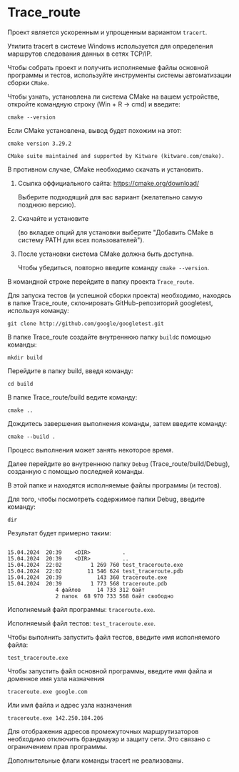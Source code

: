 # Trace_route


Проект является ускоренным и упрощенным вариантом ```tracert```. 

Утилита tracert в системе Windows используется для
определения маршрутов следования данных в сетях TCP/IP.

Чтобы собрать проект и получить исполняемые файлы основной программы и тестов,
используйте инструменты системы автоматизации сборки ```CMake```. 

Чтобы узнать, установлена ли система CMake на вашем устройстве, откройте командную строку (Win + R -> cmd) и введите:
```
cmake --version
```
Если CMake установлена, вывод будет похожим на этот:
```
cmake version 3.29.2

CMake suite maintained and supported by Kitware (kitware.com/cmake).
```
В противном случае, CMake необходимо скачать и установить.

1. Ссылка оффициального сайта: https://cmake.org/download/

    Выберите подходящий для вас вариант (желательно самую позднюю версию).
2. Скачайте и установите 

   (во вкладке опций для установки выберите "Добавить CMake в систему PATH для всех пользователей").
3. После установки система CMake должна быть доступна. 

   Чтобы убедиться, повторно введите команду ```cmake --version```.

В командной строке перейдите в папку проекта ```Trace_route```.

Для запуска тестов (и успешной сборки проекта) необходимо, находясь в папке Trace_route, склонировать GitHub-репозиторий googletest, используя команду:
```
git clone http://github.com/google/googletest.git
```
В папке Trace_route создайте внутреннюю папку ```build```с помощью команды:
```
mkdir build
```
Перейдите в папку build, введя команду:
```
cd build
```

В папке Trace_route/build ведите команду:
```
cmake ..
```
Дождитесь завершения выполнения команды, затем введите команду:
```
cmake --build .
```
Процесс выполнения может занять некоторое время.

Далее перейдите во внутреннюю папку ```Debug``` (Trace_route/build/Debug), созданную с помощью последней команды.

В этой папке и находятся исполняемые файлы программы (и тестов).  

Для того, чтобы посмотреть содержимое папки Debug, введите команду:
```
dir
```
Результат будет примерно таким: 
```

15.04.2024  20:39    <DIR>          .
15.04.2024  20:39    <DIR>          ..
15.04.2024  22:02         1 269 760 test_traceroute.exe
15.04.2024  22:02        11 546 624 test_traceroute.pdb
15.04.2024  20:39           143 360 traceroute.exe
15.04.2024  20:39         1 773 568 traceroute.pdb
               4 файлов     14 733 312 байт
               2 папок  68 970 733 568 байт свободно

```
Исполняемый файл программы: ```traceroute.exe```.

Исполняемый файл тестов: ```test_traceroute.exe```.

Чтобы выполнить запустить файл тестов, введите имя исполняемого файла:
```
test_traceroute.exe
```
Чтобы запустить файл основной программы, введите имя файла и доменное имя узла назначения
```
traceroute.exe google.com
```
Или имя файла и адрес узла назначения
```
traceroute.exe 142.250.184.206
```
Для отображения адресов промежуточных маршрутизаторов необходимо отключить брандмауэр и защиту сети. Это связано с ограничением прав программы.

Дополнительные флаги команды tracert не реализованы.